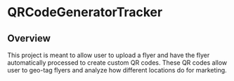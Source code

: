# QRCodeGeneratorTracker

## Overview

This project is meant to allow user to upload a flyer and have the flyer automatically processed to create custom QR codes. These QR codes allow user to geo-tag flyers and analyze how different locations do for marketing.
